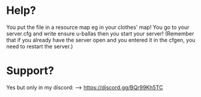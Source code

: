 # Help?
You put the file in a resource map eg in your clothes' map!
You go to your server.cfg and write ensure u-ballas then you start your server! (Remember that if you already have the server open and you entered it in the cfgen, you need to restart the server.)
# Support?
Yes but only in my discord: -->
https://discord.gg/BQr99Kh5TC
